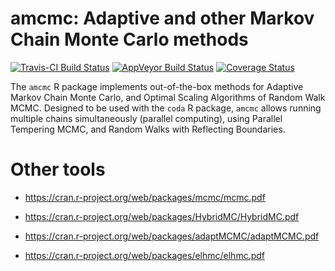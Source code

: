 amcmc: Adaptive and other Markov Chain Monte Carlo methods
================

[![Travis-CI Build Status](https://travis-ci.org/USCbiostats/amcmc.svg?branch=master)](https://travis-ci.org/USCbiostats/amcmc) [![AppVeyor Build Status](https://ci.appveyor.com/api/projects/status/github/USCbiostats/amcmc?branch=master&svg=true)](https://ci.appveyor.com/project/USCbiostats/amcmc) [![Coverage Status](https://img.shields.io/codecov/c/github/USCbiostats/amcmc/master.svg)](https://codecov.io/github/USCbiostats/amcmc?branch=master)

The `amcmc` R package implements out-of-the-box methods for Adaptive Markov Chain Monte Carlo, and Optimal Scaling Algorithms of Random Walk MCMC. Designed to be used with the `coda` R package, `amcmc` allows running multiple chains simultaneously (parallel computing), using Parallel Tempering MCMC, and Random Walks with Reflecting Boundaries.

Other tools
===========

-   <https://cran.r-project.org/web/packages/mcmc/mcmc.pdf>

-   <https://cran.r-project.org/web/packages/HybridMC/HybridMC.pdf>

-   <https://cran.r-project.org/web/packages/adaptMCMC/adaptMCMC.pdf>

-   <https://cran.r-project.org/web/packages/elhmc/elhmc.pdf>
